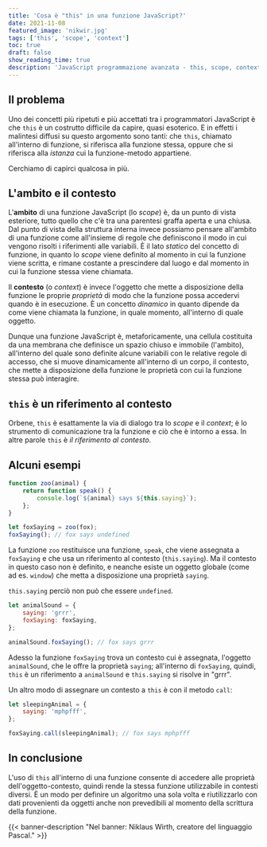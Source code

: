 ```yaml
---
title: 'Cosa è "this" in una funzione JavaScript?'
date: 2021-11-08
featured_image: 'nikwir.jpg'
tags: ['this', 'scope', 'context']
toc: true
draft: false
show_reading_time: true
description: 'JavaScript programmazione avanzata - this, scope, context'
---
```


## Il problema

Uno dei concetti più ripetuti e più accettati tra i programmatori JavaScript è che `this` è un
costrutto difficile da capire, quasi esoterico. E in effetti i malintesi diffusi su questo argomento
sono tanti: che `this`, chiamato all'interno di funzione, si riferisca alla funzione stessa, oppure
che si riferisca alla _istanza_ cui la funzione-metodo appartiene.

Cerchiamo di capirci qualcosa in più.

## L'ambito e il contesto

L'**ambito** di una funzione JavaScript (lo _scope_) è, da un punto di vista esteriore, tutto quello
che c'è tra una parentesi graffa aperta e una chiusa. Dal punto di vista della struttura interna
invece possiamo pensare all'ambito di una funzione come all'insieme di regole che definiscono il
modo in cui vengono risolti i riferimenti alle variabili. È il lato _statico_ del concetto di
funzione, in quanto lo _scope_ viene definito al momento in cui la funzione viene scritta, e rimane
costante a prescindere dal luogo e dal momento in cui la funzione stessa viene chiamata.

Il **contesto** (o _context_) è invece l'oggetto che mette a disposizione della funzione le proprie
_proprietà_ di modo che la funzione possa accedervi quando è in esecuzione. È un concetto _dinamico_
in quanto dipende da come viene chiamata la funzione, in quale momento, all'interno di quale
oggetto.

Dunque una funzione JavaScript è, metaforicamente, una cellula costituita da una membrana che
definisce un spazio chiuso e immobile (l'ambito), all'interno del quale sono definite alcune
variabili con le relative regole di accesso, che si muove dinamicamente all'interno di un corpo, il
contesto, che mette a disposizione della funzione le proprietà con cui la funzione stessa può
interagire.

## `this` è un riferimento al contesto

Orbene, `this` è esattamente la via di dialogo tra lo _scope_ e il _context_; è lo strumento di
comunicazione tra la funzione e ciò che è intorno a essa. In altre parole `this` è _il riferimento
al contesto_.

## Alcuni esempi

```javascript
function zoo(animal) {
	return function speak() {
		console.log(`${animal} says ${this.saying}`);
	};
}

let foxSaying = zoo(fox);
foxSaying(); // fox says undefined
```

La funzione `zoo` restituisce una funzione, `speak`, che viene assegnata a `foxSaying` e che usa un
riferimento al contesto (`this.saying`). Ma il contesto in questo caso non è definito, e neanche
esiste un oggetto globale (come ad es. `window`) che metta a disposizione una proprietà `saying`.

`this.saying` perciò non può che essere `undefined`.

```javascript
let animalSound = {
	saying: 'grrr',
	foxSaying: foxSaying,
};

animalSound.foxSaying(); // fox says grrr
```

Adesso la funzione `foxSaying` trova un contesto cui è assegnata, l'oggetto `animalSound`, che le
offre la proprietà `saying`; all'interno di `foxSaying`, quindi, `this` è un riferimento a
`animalSound` e `this.saying` si risolve in "grrr".

Un altro modo di assegnare un contesto a `this` è con il metodo `call`:

```javascript
let sleepingAnimal = {
	saying: 'mphpfff',
};

foxSaying.call(sleepingAnimal); // fox says mphpfff
```

## In conclusione

L'uso di `this` all'interno di una funzione consente di accedere alle proprietà
dell'oggetto-contesto, quindi rende la stessa funzione utilizzabile in contesti diversi. È un modo
per definire un algoritmo una sola volta e riutilizzarlo con dati provenienti da oggetti anche non
prevedibili al momento della scrittura della funzione.

{{< banner-description "Nel banner: Niklaus Wirth, creatore del linguaggio Pascal." >}}
